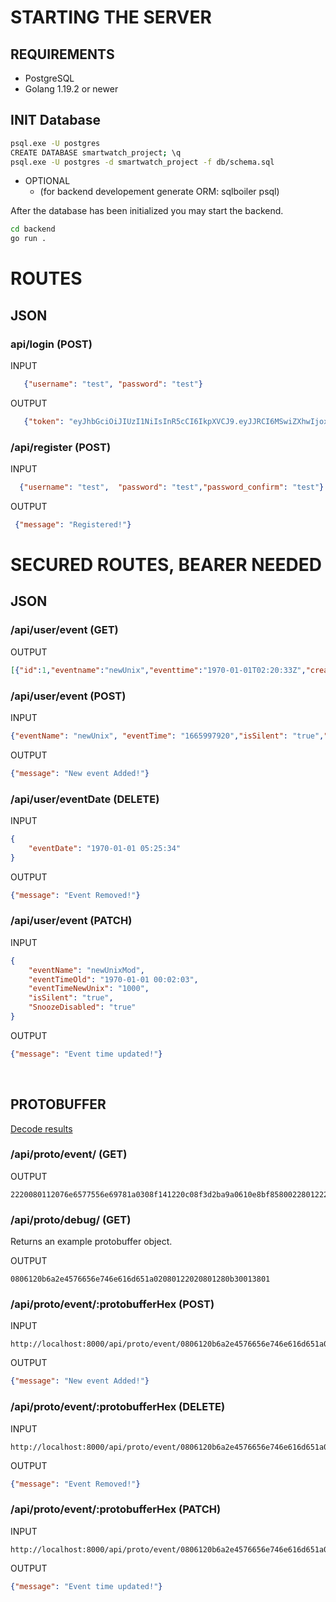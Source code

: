 # STARTING THE SERVER
## REQUIREMENTS
* PostgreSQL
* Golang 1.19.2 or newer


## INIT Database

```bash
psql.exe -U postgres
CREATE DATABASE smartwatch_project; \q
psql.exe -U postgres -d smartwatch_project -f db/schema.sql
```
* OPTIONAL
    * (for backend developement generate ORM: sqlboiler psql) 

After the database has been initialized you may start the backend.

```bash
cd backend
go run .
```


# ROUTES

## JSON

### api/login (POST)
   INPUT
```json
   {"username": "test",	"password": "test"}
```
   OUTPUT
```json
   {"token": "eyJhbGciOiJIUzI1NiIsInR5cCI6IkpXVCJ9.eyJJRCI6MSwiZXhwIjoxNjY2MjEwNzQ1LCJ1c2VybmFtZSI6InRlc3QifQ.8PWstjzN8SD5lORNWAmAh1NBCGVL9GugE67rtzJN1NA"}
```

### /api/register (POST)
   INPUT
```json
  {"username": "test",	"password": "test","password_confirm": "test"}
```
   OUTPUT
```json
 {"message": "Registered!"}
```


 # SECURED ROUTES, BEARER NEEDED

## JSON

### /api/user/event (GET)

   OUTPUT
```json
[{"id":1,"eventname":"newUnix","eventtime":"1970-01-01T02:20:33Z","created_at":"2022-10-18T13:26:11.536961Z","userid":1,"issilent":false,"snoozedisabled":false},{"id":3,"eventname":"newUnix","eventtime":"1970-01-01T05:25:34Z","created_at":"2022-10-18T13:26:21.909119Z","userid":1,"issilent":true,"snoozedisabled":true}]
```
### /api/user/event (POST)
   INPUT
```json
{"eventName": "newUnix", "eventTime": "1665997920","isSilent": "true","SnoozeDisabled": "false"}
```
   OUTPUT
```json
{"message": "New event Added!"}
```

### /api/user/eventDate (DELETE)
   INPUT
```json
{
	"eventDate": "1970-01-01 05:25:34"
}
```
   OUTPUT
```json
{"message": "Event Removed!"}
```

### /api/user/event (PATCH)
   INPUT
```json
{
	"eventName": "newUnixMod",
	"eventTimeOld": "1970-01-01 00:02:03",
	"eventTimeNewUnix": "1000",
	"isSilent": "true",
	"SnoozeDisabled": "true"
}
```
   OUTPUT
```json
{"message": "Event time updated!"}
```

<br/>

## PROTOBUFFER

[Decode results](https://protobuf-decoder.netlify.app/)

### /api/proto/event/ (GET)

   OUTPUT
```
2220080112076e6577556e69781a0308f141220c08f3d2ba9a0610e8bf85800228012225080312076e6577556e69781a0408ce9801220c08fdd2ba9a0610989cc0b103280130013801
```

### /api/proto/debug/ (GET)
Returns an example protobuffer object.

   OUTPUT
```
0806120b6a2e4576656e746e616d651a02080122020801280b30013801
```


### /api/proto/event/:protobufferHex (POST)
   INPUT
```
http://localhost:8000/api/proto/event/0806120b6a2e4576656e746e616d651a02080122020801280b30013801
```
   OUTPUT
```json
{"message": "New event Added!"}
```

### /api/proto/event/:protobufferHex (DELETE)
   INPUT
```
http://localhost:8000/api/proto/event/0806120b6a2e4576656e746e616d651a02080122020801280b30013801
```
   OUTPUT
```json
{"message": "Event Removed!"}
```


### /api/proto/event/:protobufferHex (PATCH)
   INPUT
```
http://localhost:8000/api/proto/event/0806120b6a2e4576656e746e616d651a02080122020801280b30013801
```
   OUTPUT
```json
{"message": "Event time updated!"}
```

